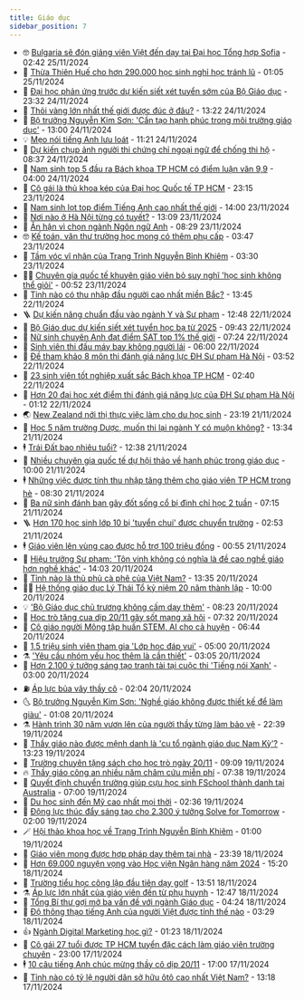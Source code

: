 ```yaml
---
title: Giáo dục
sidebar_position: 7
---
```


<!-- vnexpress-giao-duc:START -->
- 🤓 [Bulgaria sẽ đón giảng viên Việt đến dạy tại Đại học Tổng hợp Sofia](https://vnexpress.net/bulgaria-se-don-giang-vien-viet-den-day-tai-dai-hoc-tong-hop-sofia-4819849.html) - 02:42 25/11/2024
- 🦆 [Thừa Thiên Huế cho hơn 290.000 học sinh nghỉ học tránh lũ](https://vnexpress.net/thua-thien-hue-cho-hon-290-000-hoc-sinh-nghi-hoc-tranh-lu-4819879.html) - 01:05 25/11/2024
- 🦩 [Đại học phản ứng trước dự kiến siết xét tuyển sớm của Bộ Giáo dục](https://vnexpress.net/dai-hoc-phan-ung-truoc-du-kien-siet-xet-tuyen-som-cua-bo-giao-duc-4819551.html) - 23:32 24/11/2024
- 🌮 [Thỏi vàng lớn nhất thế giới được đúc ở đâu?](https://vnexpress.net/thoi-vang-lon-nhat-the-gioi-duoc-duc-o-dau-4819821.html) - 13:22 24/11/2024
- 🔭 [Bộ trưởng Nguyễn Kim Sơn: &#39;Cần tạo hạnh phúc trong môi trường giáo dục&#39;](https://vnexpress.net/bo-truong-nguyen-kim-son-can-tao-hanh-phuc-trong-moi-truong-giao-duc-4819832.html) - 13:00 24/11/2024
- 💡 [Mẹo nói tiếng Anh lưu loát](https://vnexpress.net/meo-noi-tieng-anh-luu-loat-4819766.html) - 11:21 24/11/2024
- 🥰 [Dự kiến chụp ảnh người thi chứng chỉ ngoại ngữ để chống thi hộ](https://vnexpress.net/du-kien-chup-anh-nguoi-thi-chung-chi-ngoai-ngu-de-chong-thi-ho-4819726.html) - 08:37 24/11/2024
- 🐲 [Nam sinh top 5 đầu ra Bách khoa TP HCM có điểm luận văn 9,9](https://vnexpress.net/nam-sinh-top-5-dau-ra-bach-khoa-tp-hcm-co-diem-luan-van-9-9-4819400.html) - 04:00 24/11/2024
- 🦒 [Cô gái là thủ khoa kép của Đại học Quốc tế TP HCM](https://vnexpress.net/co-gai-la-thu-khoa-kep-cua-dai-hoc-quoc-te-tp-hcm-4819632.html) - 23:15 23/11/2024
- 🦆 [Nam sinh lọt top điểm Tiếng Anh cao nhất thế giới](https://vnexpress.net/nam-sinh-lot-top-diem-tieng-anh-cao-nhat-the-gioi-4819482.html) - 14:00 23/11/2024
- 🧰 [Nơi nào ở Hà Nội từng có tuyết?](https://vnexpress.net/noi-nao-o-ha-noi-tung-co-tuyet-4819531.html) - 13:09 23/11/2024
- 🐘 [Ân hận vì chọn ngành Ngôn ngữ Anh](https://vnexpress.net/an-han-vi-chon-nganh-ngon-ngu-anh-4819248.html) - 08:29 23/11/2024
- 🤓 [Kế toán, văn thư trường học mong có thêm phụ cấp](https://vnexpress.net/ke-toan-van-thu-truong-hoc-mong-co-them-phu-cap-4815029.html) - 03:47 23/11/2024
- 🧰 [Tầm vóc vĩ nhân của Trạng Trình Nguyễn Bỉnh Khiêm](https://vnexpress.net/tam-voc-vi-nhan-cua-trang-trinh-nguyen-binh-khiem-4819242.html) - 03:30 23/11/2024
- 🧑‍💻 [Chuyên gia quốc tế khuyên giáo viên bỏ suy nghĩ &#39;học sinh không thể giỏi&#39;](https://vnexpress.net/chuyen-gia-quoc-te-khuyen-giao-vien-bo-suy-nghi-hoc-sinh-khong-the-gioi-4819245.html) - 00:52 23/11/2024
- 🫶 [Tỉnh nào có thu nhập đầu người cao nhất miền Bắc?](https://vnexpress.net/tinh-nao-co-thu-nhap-dau-nguoi-cao-nhat-mien-bac-4819122.html) - 13:45 22/11/2024
- 🪜 [Dự kiến nâng chuẩn đầu vào ngành Y và Sư phạm](https://vnexpress.net/du-kien-nang-chuan-dau-vao-nganh-y-va-su-pham-4819325.html) - 12:48 22/11/2024
- 🎊 [Bộ Giáo dục dự kiến siết xét tuyển học bạ từ 2025](https://vnexpress.net/bo-giao-duc-du-kien-siet-xet-tuyen-hoc-ba-tu-2025-4805636.html) - 09:43 22/11/2024
- 🧐 [Nữ sinh chuyên Anh đạt điểm SAT top 1% thế giới](https://vnexpress.net/nu-sinh-chuyen-anh-dat-diem-sat-top-1-the-gioi-4818974.html) - 07:24 22/11/2024
- 🌈 [Sinh viên thi đấu máy bay không người lái](https://vnexpress.net/sinh-vien-thi-dau-may-bay-khong-nguoi-lai-4818699.html) - 06:00 22/11/2024
- 🥰 [Đề tham khảo 8 môn thi đánh giá năng lực ĐH Sư phạm Hà Nội](https://vnexpress.net/de-tham-khao-8-mon-thi-danh-gia-nang-luc-dh-su-pham-ha-noi-4818998.html) - 03:52 22/11/2024
- 🎡 [23 sinh viên tốt nghiệp xuất sắc Bách khoa TP HCM](https://vnexpress.net/23-sinh-vien-tot-nghiep-xuat-sac-bach-khoa-tp-hcm-4818968.html) - 02:40 22/11/2024
- 🎊 [Hơn 20 đại học xét điểm thi đánh giá năng lực của ĐH Sư phạm Hà Nội](https://vnexpress.net/hon-20-dai-hoc-xet-diem-thi-danh-gia-nang-luc-cua-dh-su-pham-ha-noi-4818984.html) - 01:12 22/11/2024
- 🌏 [New Zealand nới thị thực việc làm cho du học sinh](https://vnexpress.net/new-zealand-noi-thi-thuc-viec-lam-cho-du-hoc-sinh-4818786.html) - 23:19 21/11/2024
- 🥸 [Học 5 năm trường Dược, muốn thi lại ngành Y có muộn không?](https://vnexpress.net/hoc-5-nam-truong-duoc-muon-thi-lai-nganh-y-co-muon-khong-4817546.html) - 13:34 21/11/2024
- 🕴 [Trái Đất bao nhiêu tuổi?](https://vnexpress.net/trai-dat-bao-nhieu-tuoi-4818908.html) - 12:38 21/11/2024
- 💂 [Nhiều chuyên gia quốc tế dự hội thảo về hạnh phúc trong giáo dục](https://vnexpress.net/nhieu-chuyen-gia-quoc-te-du-hoi-thao-ve-hanh-phuc-trong-giao-duc-4818827.html) - 10:00 21/11/2024
- 🕴 [Những việc được tính thu nhập tăng thêm cho giáo viên TP HCM trong hè](https://vnexpress.net/nhung-viec-duoc-tinh-thu-nhap-tang-them-cho-giao-vien-tp-hcm-trong-he-4818757.html) - 08:30 21/11/2024
- 🌋 [Ba nữ sinh đánh bạn gãy đốt sống cổ bị đình chỉ học 2 tuần](https://vnexpress.net/ba-nu-sinh-danh-ban-gay-dot-song-co-bi-dinh-chi-hoc-2-tuan-4818709.html) - 07:15 21/11/2024
- 🪜 [Hơn 170 học sinh lớp 10 bị &#39;tuyển chui&#39; được chuyển trường](https://vnexpress.net/hon-170-hoc-sinh-lop-10-bi-tuyen-chui-duoc-chuyen-truong-4815451.html) - 02:53 21/11/2024
- 🕴 [Giáo viên lên vùng cao được hỗ trợ 100 triệu đồng](https://vnexpress.net/giao-vien-len-vung-cao-duoc-ho-tro-100-trieu-dong-4818452.html) - 00:55 21/11/2024
- 🎃 [Hiệu trưởng Sư phạm: &#39;Tôn vinh không có nghĩa là đề cao nghề giáo hơn nghề khác&#39;](https://vnexpress.net/hieu-truong-su-pham-ton-vinh-khong-co-nghia-la-de-cao-nghe-giao-hon-nghe-khac-4818218.html) - 14:03 20/11/2024
- 🦏 [Tỉnh nào là thủ phủ cà phê của Việt Nam?](https://vnexpress.net/tinh-nao-la-thu-phu-ca-phe-cua-viet-nam-4818444.html) - 13:35 20/11/2024
- 🧑‍🏫 [Hệ thống giáo dục Lý Thái Tổ kỷ niệm 20 năm thành lập](https://vnexpress.net/he-thong-giao-duc-ly-thai-to-ky-niem-20-nam-thanh-lap-4818180.html) - 10:00 20/11/2024
- 💡 [&#39;Bộ Giáo dục chủ trương không cấm dạy thêm&#39;](https://vnexpress.net/bo-giao-duc-chu-truong-khong-cam-day-them-4818296.html) - 08:23 20/11/2024
- 🐎 [Học trò tặng cua dịp 20/11 gây sốt mạng xã hội](https://vnexpress.net/hoc-tro-tang-cua-dip-20-11-gay-sot-mang-xa-hoi-4818261.html) - 07:32 20/11/2024
- 🧰 [Cô giáo người Mông tập huấn STEM, AI cho cả huyện](https://vnexpress.net/co-giao-nguoi-mong-tap-huan-stem-ai-cho-ca-huyen-4817222.html) - 06:44 20/11/2024
- 🙉 [1,5 triệu sinh viên tham gia &#39;Lớp học đáp vui&#39;](https://vnexpress.net/1-5-trieu-sinh-vien-tham-gia-lop-hoc-dap-vui-4817838.html) - 05:00 20/11/2024
- ⚗️ [&#39;Yêu cầu nhóm yếu học thêm là cần thiết&#39;](https://vnexpress.net/yeu-cau-nhom-yeu-hoc-them-la-can-thiet-4818093.html) - 03:05 20/11/2024
- 🌝 [Hơn 2.100 ý tưởng sáng tạo tranh tài tại cuộc thi &#39;Tiếng nói Xanh&#39;](https://vnexpress.net/hon-2-100-y-tuong-sang-tao-tranh-tai-tai-cuoc-thi-tieng-noi-xanh-4818103.html) - 03:00 20/11/2024
- ⛽️ [Áp lực bủa vây thầy cô](https://vnexpress.net/ap-luc-bua-vay-thay-co-4818002.html) - 02:04 20/11/2024
- 🌜 [Bộ trưởng Nguyễn Kim Sơn: &#39;Nghề giáo không được thiết kế để làm giàu&#39;](https://vnexpress.net/bo-truong-nguyen-kim-son-nghe-giao-khong-duoc-thiet-ke-de-lam-giau-4818078.html) - 01:08 20/11/2024
- ⚗️ [Hành trình 30 năm vươn lên của người thầy từng làm bảo vệ](https://vnexpress.net/hanh-trinh-30-nam-vuon-len-cua-nguoi-thay-tung-lam-bao-ve-4818031.html) - 22:39 19/11/2024
- 🧰 [Thầy giáo nào được mệnh danh là &#39;cụ tổ ngành giáo dục Nam Kỳ&#39;?](https://vnexpress.net/thay-giao-nao-duoc-menh-danh-la-cu-to-nganh-giao-duc-nam-ky-4817963.html) - 13:23 19/11/2024
- 🤗 [Trường chuyên tặng sách cho học trò ngày 20/11](https://vnexpress.net/truong-chuyen-tang-sach-cho-hoc-tro-ngay-20-11-4817815.html) - 09:09 19/11/2024
- 🔥 [Thầy giáo công an nhiều năm châm cứu miễn phí](https://vnexpress.net/thay-giao-cong-an-nhieu-nam-cham-cuu-mien-phi-4817128.html) - 07:38 19/11/2024
- 💪 [Quyết định chuyển trường giúp cựu học sinh FSchool thành danh tại Australia](https://vnexpress.net/quyet-dinh-chuyen-truong-giup-cuu-hoc-sinh-fschool-thanh-danh-tai-australia-4817280.html) - 07:00 19/11/2024
- 💂 [Du học sinh đến Mỹ cao nhất mọi thời](https://vnexpress.net/du-hoc-sinh-den-my-cao-nhat-moi-thoi-4817619.html) - 02:36 19/11/2024
- 🌮 [Động lực thúc đẩy sáng tạo cho 2.300 ý tưởng Solve for Tomorrow](https://vnexpress.net/dong-luc-thuc-day-sang-tao-cho-2-300-y-tuong-solve-for-tomorrow-4816590.html) - 02:00 19/11/2024
- 🪄 [Hội thảo khoa học về Trạng Trình Nguyễn Bỉnh Khiêm](https://vnexpress.net/hoi-thao-khoa-hoc-ve-trang-trinh-nguyen-binh-khiem-4817225.html) - 01:00 19/11/2024
- 🎡 [Giáo viên mong được hợp pháp dạy thêm tại nhà](https://vnexpress.net/giao-vien-mong-duoc-hop-phap-day-them-tai-nha-4817566.html) - 23:39 18/11/2024
- 🌈 [Hơn 69.000 nguyện vọng vào Học viện Ngân hàng năm 2024](https://vnexpress.net/hon-69-000-nguyen-vong-vao-hoc-vien-ngan-hang-nam-2024-4817377.html) - 15:20 18/11/2024
- 🎊 [Trường tiểu học công lập đầu tiên dạy golf](https://vnexpress.net/truong-tieu-hoc-cong-lap-dau-tien-day-golf-4817406.html) - 13:51 18/11/2024
- ⚗️ [Áp lực lớn nhất của giáo viên đến từ phụ huynh](https://vnexpress.net/ap-luc-lon-nhat-cua-giao-vien-den-tu-phu-huynh-4817506.html) - 12:47 18/11/2024
- 🌁 [Tổng Bí thư gợi mở ba vấn đề với ngành Giáo dục](https://vnexpress.net/tong-bi-thu-goi-mo-ba-van-de-voi-nganh-giao-duc-4817291.html) - 04:24 18/11/2024
- 🦏 [Độ thông thạo tiếng Anh của người Việt được tính thế nào](https://vnexpress.net/do-thong-thao-tieng-anh-cua-nguoi-viet-duoc-tinh-the-nao-4816663.html) - 03:29 18/11/2024
- 👍 [Ngành Digital Marketing học gì?](https://vnexpress.net/nganh-digital-marketing-hoc-gi-4815741.html) - 01:23 18/11/2024
- 🌈 [Cô gái 27 tuổi được TP HCM tuyển đặc cách làm giáo viên trường chuyên](https://vnexpress.net/co-gai-27-tuoi-duoc-tp-hcm-tuyen-dac-cach-lam-giao-vien-truong-chuyen-4816855.html) - 23:00 17/11/2024
- 🕴 [10 câu tiếng Anh chúc mừng thầy cô dịp 20/11](https://vnexpress.net/10-cau-tieng-anh-chuc-mung-thay-co-dip-20-11-4817081.html) - 17:00 17/11/2024
- 🧰 [Tỉnh nào có tỷ lệ người dân sở hữu ôtô cao nhất Việt Nam?](https://vnexpress.net/tinh-nao-co-ty-le-nguoi-dan-so-huu-oto-cao-nhat-viet-nam-4816904.html) - 13:18 17/11/2024<!-- vnexpress-giao-duc:END -->
